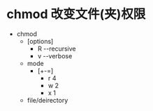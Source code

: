# chmod 改变文件(夹)权限
- chmod
    - [options]
        - R --recursive
        - v --verbose
    - mode
        - [+-=]
            - r 4
            - w 2
            - x 1
    - file/deirectory